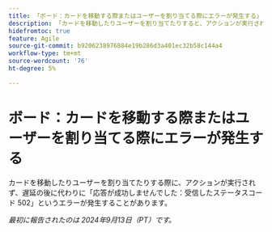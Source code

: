 ```yaml
---
title: 「ボード：カードを移動する際またはユーザーを割り当てる際にエラーが発生する」
description: 「カードを移動したりユーザーを割り当てたりすると、アクションが実行されず、代わりに「応答に失敗しました：遅延の後、受信したステータスコード 502 を受信しました」というエラーが発生します。」
hidefromtoc: true
feature: Agile
source-git-commit: b9206238976884e19b286d3a401ec32b58c144a4
workflow-type: tm+mt
source-wordcount: '76'
ht-degree: 5%

---
```



# ボード：カードを移動する際またはユーザーを割り当てる際にエラーが発生する

カードを移動したりユーザーを割り当てたりする際に、アクションが実行されず、遅延の後に代わりに「応答が成功しませんでした：受信したステータスコード 502」というエラーが発生することがあります。

_最初に報告されたのは 2024年9月13日（PT）です。_
